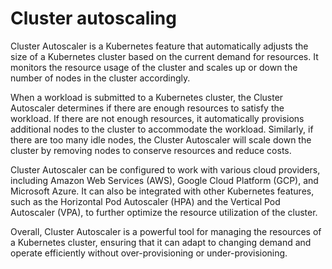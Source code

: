 # Cluster autoscaling
Cluster Autoscaler is a Kubernetes feature that automatically adjusts the size of a Kubernetes cluster based on the current demand for resources. It monitors the resource usage of the cluster and scales up or down the number of nodes in the cluster accordingly.

When a workload is submitted to a Kubernetes cluster, the Cluster Autoscaler determines if there are enough resources to satisfy the workload. If there are not enough resources, it automatically provisions additional nodes to the cluster to accommodate the workload. Similarly, if there are too many idle nodes, the Cluster Autoscaler will scale down the cluster by removing nodes to conserve resources and reduce costs.

Cluster Autoscaler can be configured to work with various cloud providers, including Amazon Web Services (AWS), Google Cloud Platform (GCP), and Microsoft Azure. It can also be integrated with other Kubernetes features, such as the Horizontal Pod Autoscaler (HPA) and the Vertical Pod Autoscaler (VPA), to further optimize the resource utilization of the cluster.

Overall, Cluster Autoscaler is a powerful tool for managing the resources of a Kubernetes cluster, ensuring that it can adapt to changing demand and operate efficiently without over-provisioning or under-provisioning.